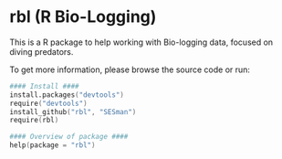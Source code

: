# rbl (R Bio-Logging)

This is a R package to help working with Bio-logging data, 
focused on diving predators.

To get more information, please browse the source code or run:

```S
#### Install ####
install.packages("devtools")
require("devtools")
install_github("rbl", "SESman")
require(rbl)

#### Overview of package ####
help(package = "rbl")
```
